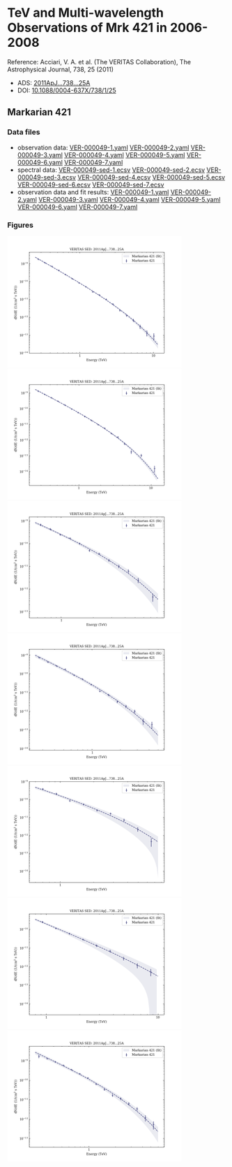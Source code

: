# TeV and Multi-wavelength Observations of Mrk 421 in 2006-2008

Reference:
Acciari, V. A. et al. (The VERITAS Collaboration), The Astrophysical Journal, 738, 25 (2011)

- ADS: [2011ApJ...738...25A](http://adsabs.harvard.edu/abs/2011ApJ...738...25A)
- DOI: [10.1088/0004-637X/738/1/25](https://doi.org/10.1088/0004-637X/738/1/25)

## Markarian 421
### Data files

- observation data: [VER-000049-1.yaml](VER-000049-1.yaml)  [VER-000049-2.yaml](VER-000049-2.yaml)  [VER-000049-3.yaml](VER-000049-3.yaml)  [VER-000049-4.yaml](VER-000049-4.yaml)  [VER-000049-5.yaml](VER-000049-5.yaml)  [VER-000049-6.yaml](VER-000049-6.yaml)  [VER-000049-7.yaml](VER-000049-7.yaml)  
- spectral data: [VER-000049-sed-1.ecsv](VER-000049-sed-1.ecsv)  [VER-000049-sed-2.ecsv](VER-000049-sed-2.ecsv)  [VER-000049-sed-3.ecsv](VER-000049-sed-3.ecsv)  [VER-000049-sed-4.ecsv](VER-000049-sed-4.ecsv)  [VER-000049-sed-5.ecsv](VER-000049-sed-5.ecsv)  [VER-000049-sed-6.ecsv](VER-000049-sed-6.ecsv)  [VER-000049-sed-7.ecsv](VER-000049-sed-7.ecsv)  
- observation data and fit results: [VER-000049-1.yaml](VER-000049-1.yaml)  [VER-000049-2.yaml](VER-000049-2.yaml)  [VER-000049-3.yaml](VER-000049-3.yaml)  [VER-000049-4.yaml](VER-000049-4.yaml)  [VER-000049-5.yaml](VER-000049-5.yaml)  [VER-000049-6.yaml](VER-000049-6.yaml)  [VER-000049-7.yaml](VER-000049-7.yaml)  


### Figures

<img src="figures/2011ApJ...738...25A-VER-49-5-sed.png" alt="drawing" width="400"/>
<img src="figures/2011ApJ...738...25A-VER-49-4-sed.png" alt="drawing" width="400"/>
<img src="figures/2011ApJ...738...25A-VER-49-6-sed.png" alt="drawing" width="400"/>
<img src="figures/2011ApJ...738...25A-VER-49-7-sed.png" alt="drawing" width="400"/>
<img src="figures/2011ApJ...738...25A-VER-49-2-sed.png" alt="drawing" width="400"/>
<img src="figures/2011ApJ...738...25A-VER-49-3-sed.png" alt="drawing" width="400"/>
<img src="figures/2011ApJ...738...25A-VER-49-1-sed.png" alt="drawing" width="400"/>


